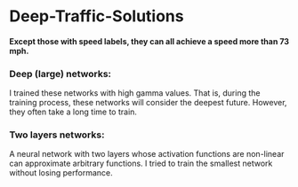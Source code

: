 # Deep-Traffic-Solutions
#### Except those with speed labels, they can all achieve a speed more than 73 mph.

### Deep (large) networks:
I trained these networks with high gamma values. That is, during the training process, these networks will consider the deepest future. However, they often take a long time to train.

### Two layers networks:
A neural network with two layers whose activation functions are non-linear can approximate arbitrary functions. I tried to train the smallest network without losing performance. 